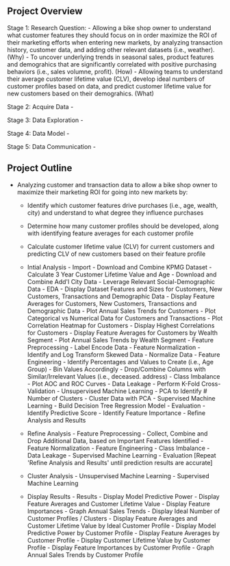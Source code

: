 ## Project Overview
Stage 1: Research Question:
	- Allowing a bike shop owner to understand what customer features they should focus on in order maximize the ROI of their marketing efforts when entering new markets, by analyzing transaction history, customer data, and adding other relevant datasets (i.e., weather). (Why)
	- To uncover underlying trends in seasonal sales, product features and demograhics that are significantly correlated with positive purchasing behaviors (i.e., sales volumne, profit). (How)
	- Allowing teams to understand their average customer lifetime value (CLV), develop ideal numbers of customer profiles based on data, and predict customer lifetime value for new customers based on their demograhics. (What)

Stage 2: Acquire Data
	-

Stage 3: Data Exploration
	-

Stage 4: Data Model
	-

Stage 5: Data Communication
	-

## Project Outline
- Analyzing customer and transaction data to allow a bike shop owner to maximize their marketing ROI for going into new markets by:
	- Identify which customer features drive purchases (i.e., age, wealth, city) and understand to what degree they influence purchases
	- Determine how many customer profiles should be developed, along with identifying feature averages for each customer profile
	- Calculate customer lifetime value (CLV) for current customers and predicting CLV of new customers based on their feature profile

  - Intial Analysis
		- Import
			- Download and Combine KPMG Dataset
				- Calculate 3 Year Customer Lifetime Value and Age
			- Download and Combine Add'l City Data
				- Leverage Relevant Social-Demographic Data
		- EDA
			- Display Dataset Features and Sizes for Customers, New Customers, Transactions and Demographic Data
			- Display Feature Averages for Customers, New Customers, Transactions and Demographic Data
			- Plot Annual Sales Trends for Customers
			- Plot Categorical vs Numerical Data for Customers and Transactions
			- Plot Correlation Heatmap for Customers
			- Display Highest Correlations for Customers
			- Display Feature Averages for Customers by Wealth Segment
			- Plot Annual Sales Trends by Wealth Segment
		- Feature Preprocessing
			- Label Encode Data
		- Feature Normalization
			- Identify and Log Transform Skewed Data
			- Normalize Data
		- Feature Engineering
			- Identify Percentages and Values to Create (i.e., Age Group)
			- Bin Values Accordingly
			- Drop/Combine Columns with Similar/Irrelevant Values (i.e., deceased. address)
		- Class Imbalance
			- Plot AOC and ROC Curves
		- Data Leakage
			- Perform K-Fold Cross-Validation
		- Unsupervised Machine Learning
			- PCA to Identify # Number of Clusters
			- Cluster Data with PCA
		- Supervised Machine Learning
			- Build Decision Tree Regression Model
		- Evaluation
			- Identify Predictive Score
			- Identify Feature Importance
    	- Refine Analysis and Results
  - Refine Analysis
		- Feature Preprocessing
			- Collect, Combine and Drop Additional Data, based on Important Features Identified
		- Feature Normalization
		- Feature Engineering
		- Class Imbalance
		- Data Leakage
		- Supervised Machine Learning
		- Evaluation
[Repeat 'Refine Analysis and Results' until prediction results are accurate]
  - Cluster Analysis
		- Unsupervised Machine Learning
		- Supervised Machine Learning
  - Display Results
		- Results
			- Display Model Predictive Power
			- Display Feature Averages and Customer Lifetime Value
			- Display Feature Importances
			- Graph Annual Sales Trends
			- Display Ideal Number of Customer Profiles / Clusters
			- Display Feature Averages and Customer Lifetime Value by Ideal Customer Profile
			- Display Model Predictive Power by Customer Profile
			- Display Feature Averages by Customer Profile
			- Display Customer Lifetime Value by Customer Profile
			- Display Feature Importances by Customer Profile
			- Graph Annual Sales Trends by Customer Profile
